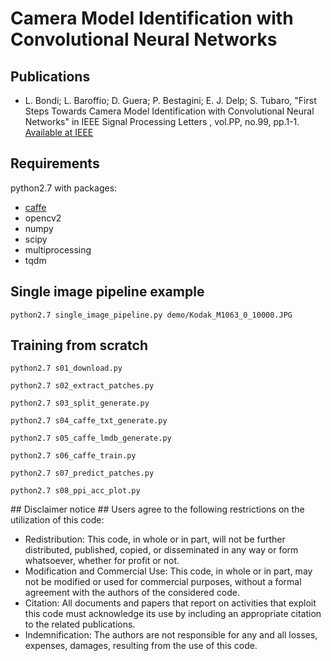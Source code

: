 # Camera Model Identification with Convolutional Neural Networks #

## Publications ##
- L. Bondi; L. Baroffio; D. Guera; P. Bestagini; E. J. Delp; S. Tubaro,
"First Steps Towards Camera Model Identification with Convolutional Neural Networks"
in IEEE Signal Processing Letters , vol.PP, no.99, pp.1-1.
[Available at IEEE](http://ieeexplore.ieee.org/document/7786852/)


## Requirements ##
python2.7 with packages:

- [caffe](https://github.com/BVLC/caffe)
- opencv2
- numpy
- scipy
- multiprocessing
- tqdm

## Single image pipeline example ##
```
python2.7 single_image_pipeline.py demo/Kodak_M1063_0_10000.JPG
```

## Training from scratch ##
```python2.7 s01_download.py```

```python2.7 s02_extract_patches.py```

```python2.7 s03_split_generate.py```

```python2.7 s04_caffe_txt_generate.py```

```python2.7 s05_caffe_lmdb_generate.py```

```python2.7 s06_caffe_train.py```

```python2.7 s07_predict_patches.py```

```python2.7 s08_ppi_acc_plot.py```

## Disclaimer notice ##
Users agree to the following restrictions on the utilization of this code:

- Redistribution: This code, in whole or in part, will not be further distributed, published, copied, or disseminated in any way or form whatsoever, whether for profit or not.
- Modification and Commercial Use: This code, in whole or in part, may not be modified or used for commercial purposes, without a formal agreement with the authors of the considered code.
- Citation: All documents and papers that report on activities that exploit this code must acknowledge its use by including an appropriate citation to the related publications.
- Indemnification: The authors are not responsible for any and all losses, expenses, damages, resulting from the use of this code.